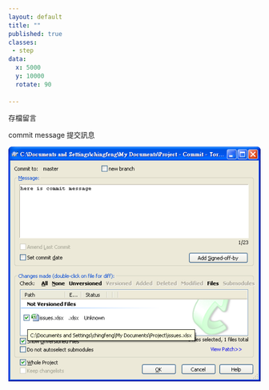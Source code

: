 ```yaml
---
layout: default
title: ""
published: true
classes:
 - step
data:
  x: 5000
  y: 10000
  rotate: 90

---
```


存檔留言

commit message 提交訊息

![commit-message](commit-message.png)

